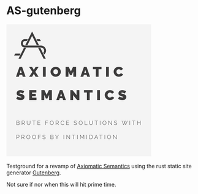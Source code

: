 # AS-gutenberg

![Logo idea](frontAS.png)

Testground for a revamp of [Axiomatic Semantics](https://axiomatic.neophilus.net) using the rust static site generator [Gutenberg](https://github.com/Keats/gutenberg).

Not sure if nor when this will hit prime time.
